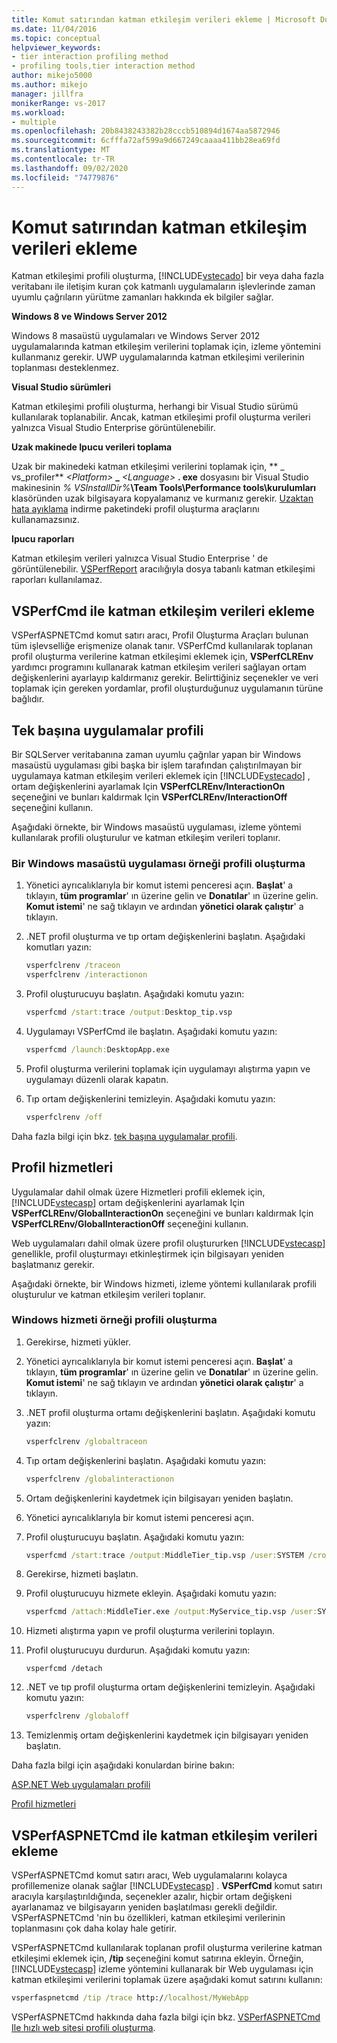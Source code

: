 ```yaml
---
title: Komut satırından katman etkileşim verileri ekleme | Microsoft Docs
ms.date: 11/04/2016
ms.topic: conceptual
helpviewer_keywords:
- tier interaction profiling method
- profiling tools,tier interaction method
author: mikejo5000
ms.author: mikejo
manager: jillfra
monikerRange: vs-2017
ms.workload:
- multiple
ms.openlocfilehash: 20b8438243382b28cccb510894d1674aa5872946
ms.sourcegitcommit: 6cfffa72af599a9d667249caaaa411bb28ea69fd
ms.translationtype: MT
ms.contentlocale: tr-TR
ms.lasthandoff: 09/02/2020
ms.locfileid: "74779876"
---
```

# <a name="add-tier-interaction-data-from-the-command-line"></a>Komut satırından katman etkileşim verileri ekleme

Katman etkileşimi profili oluşturma, [!INCLUDE[vstecado](../data-tools/includes/vstecado_md.md)] bir veya daha fazla veritabanı ile iletişim kuran çok katmanlı uygulamaların işlevlerinde zaman uyumlu çağrıların yürütme zamanları hakkında ek bilgiler sağlar.

**Windows 8 ve Windows Server 2012**

Windows 8 masaüstü uygulamaları ve Windows Server 2012 uygulamalarında katman etkileşim verilerini toplamak için, izleme yöntemini kullanmanız gerekir. UWP uygulamalarında katman etkileşimi verilerinin toplanması desteklenmez.

**Visual Studio sürümleri**

Katman etkileşimi profili oluşturma, herhangi bir Visual Studio sürümü kullanılarak toplanabilir. Ancak, katman etkileşimi profil oluşturma verileri yalnızca Visual Studio Enterprise görüntülenebilir.

**Uzak makinede Ipucu verileri toplama**

Uzak bir makinedeki katman etkileşimi verilerini toplamak için, ** \_ vs_profiler** _\<Platform>_ **\_** _\<Language>_ **. exe** dosyasını bir Visual Studio makinesinin _% VSInstallDir%_**\Team Tools\Performance tools\kurulumları** klasöründen uzak bilgisayara kopyalamanız ve kurmanız gerekir. [Uzaktan hata ayıklama](../debugger/remote-debugging.md) indirme paketindeki profil oluşturma araçlarını kullanamazsınız.

**Ipucu raporları**

Katman etkileşim verileri yalnızca Visual Studio Enterprise ' de görüntülenebilir. [VSPerfReport](../profiling/vsperfreport.md) aracılığıyla dosya tabanlı katman etkileşimi raporları kullanılamaz.

## <a name="add-tier-interaction-data-with-vsperfcmd"></a>VSPerfCmd ile katman etkileşim verileri ekleme

VSPerfASPNETCmd komut satırı aracı, Profil Oluşturma Araçları bulunan tüm işlevselliğe erişmenize olanak tanır. VSPerfCmd kullanılarak toplanan profil oluşturma verilerine katman etkileşimi eklemek için, **VSPerfCLREnv** yardımcı programını kullanarak katman etkileşim verileri sağlayan ortam değişkenlerini ayarlayıp kaldırmanız gerekir. Belirttiğiniz seçenekler ve veri toplamak için gereken yordamlar, profil oluşturduğunuz uygulamanın türüne bağlıdır.

## <a name="profile-stand-alone-applications"></a>Tek başına uygulamalar profili

Bir SQLServer veritabanına zaman uyumlu çağrılar yapan bir Windows masaüstü uygulaması gibi başka bir işlem tarafından çalıştırılmayan bir uygulamaya katman etkileşim verileri eklemek için [!INCLUDE[vstecado](../data-tools/includes/vstecado_md.md)] , ortam değişkenlerini ayarlamak Için **VSPerfCLREnv/InteractionOn** seçeneğini ve bunları kaldırmak Için **VSPerfCLREnv/InteractionOff** seçeneğini kullanın.

Aşağıdaki örnekte, bir Windows masaüstü uygulaması, izleme yöntemi kullanılarak profili oluşturulur ve katman etkileşim verileri toplanır.

### <a name="profile-a-windows-desktop-application-example"></a>Bir Windows masaüstü uygulaması örneği profili oluşturma

1. Yönetici ayrıcalıklarıyla bir komut istemi penceresi açın. **Başlat**' a tıklayın, **tüm programlar**' ın üzerine gelin ve **Donatılar**' ın üzerine gelin. **Komut istemi**' ne sağ tıklayın ve ardından **yönetici olarak çalıştır**' a tıklayın.

2. .NET profil oluşturma ve tıp ortam değişkenlerini başlatın. Aşağıdaki komutları yazın:

    ```cmd
    vsperfclrenv /traceon
    vsperfclrenv /interactionon
    ```

3. Profil oluşturucuyu başlatın. Aşağıdaki komutu yazın:

    ```cmd
    vsperfcmd /start:trace /output:Desktop_tip.vsp
    ```

4. Uygulamayı VSPerfCmd ile başlatın. Aşağıdaki komutu yazın:

    ```cmd
    vsperfcmd /launch:DesktopApp.exe
    ```

5. Profil oluşturma verilerini toplamak için uygulamayı alıştırma yapın ve uygulamayı düzenli olarak kapatın.

6. Tıp ortam değişkenlerini temizleyin. Aşağıdaki komutu yazın:

    ```cmd
    vsperfclrenv /off
    ```

Daha fazla bilgi için bkz. [tek başına uygulamalar profili](../profiling/command-line-profiling-of-stand-alone-applications.md).

## <a name="profile-services"></a>Profil hizmetleri

Uygulamalar dahil olmak üzere Hizmetleri profili eklemek için, [!INCLUDE[vstecasp](../code-quality/includes/vstecasp_md.md)] ortam değişkenlerini ayarlamak Için **VSPerfCLREnv/GlobalInteractionOn** seçeneğini ve bunları kaldırmak Için **VSPerfCLREnv/GlobalInteractionOff** seçeneğini kullanın.

Web uygulamaları dahil olmak üzere profil oluştururken [!INCLUDE[vstecasp](../code-quality/includes/vstecasp_md.md)] genellikle, profil oluşturmayı etkinleştirmek için bilgisayarı yeniden başlatmanız gerekir.

Aşağıdaki örnekte, bir Windows hizmeti, izleme yöntemi kullanılarak profili oluşturulur ve katman etkileşim verileri toplanır.

### <a name="profile-a-windows-service-example"></a>Windows hizmeti örneği profili oluşturma

1. Gerekirse, hizmeti yükler.

2. Yönetici ayrıcalıklarıyla bir komut istemi penceresi açın. **Başlat**' a tıklayın, **tüm programlar**' ın üzerine gelin ve **Donatılar**' ın üzerine gelin. **Komut istemi**' ne sağ tıklayın ve ardından **yönetici olarak çalıştır**' a tıklayın.

3. .NET profil oluşturma ortamı değişkenlerini başlatın. Aşağıdaki komutu yazın:

    ```cmd
    vsperfclrenv /globaltraceon
    ```

4. Tıp ortam değişkenlerini başlatın. Aşağıdaki komutu yazın:

    ```cmd
    vsperfclrenv /globalinteractionon
    ```

5. Ortam değişkenlerini kaydetmek için bilgisayarı yeniden başlatın.

6. Yönetici ayrıcalıklarıyla bir komut istemi penceresi açın.

7. Profil oluşturucuyu başlatın. Aşağıdaki komutu yazın:

    ```cmd
    vsperfcmd /start:trace /output:MiddleTier_tip.vsp /user:SYSTEM /crosssession
    ```

8. Gerekirse, hizmeti başlatın.

9. Profil oluşturucuyu hizmete ekleyin. Aşağıdaki komutu yazın:

    ```cmd
    vsperfcmd /attach:MiddleTier.exe /output:MyService_tip.vsp /user:SYSTEM /crosssession
    ```

10. Hizmeti alıştırma yapın ve profil oluşturma verilerini toplayın.

11. Profil oluşturucuyu durdurun. Aşağıdaki komutu yazın:

     `vsperfcmd /detach`

12. .NET ve tıp profil oluşturma ortam değişkenlerini temizleyin. Aşağıdaki komutu yazın:

    ```cmd
    vsperfclrenv /globaloff
    ```

13. Temizlenmiş ortam değişkenlerini kaydetmek için bilgisayarı yeniden başlatın.

Daha fazla bilgi için aşağıdaki konulardan birine bakın:

[ASP.NET Web uygulamaları profili](../profiling/command-line-profiling-of-aspnet-web-applications.md)

[Profil hizmetleri](../profiling/command-line-profiling-of-services.md)

## <a name="add-tier-interaction-data-with-vsperfaspnetcmd"></a>VSPerfASPNETCmd ile katman etkileşim verileri ekleme

VSPerfASPNETCmd komut satırı aracı, Web uygulamalarını kolayca profillemenize olanak sağlar [!INCLUDE[vstecasp](../code-quality/includes/vstecasp_md.md)] . **VSPerfCmd** komut satırı aracıyla karşılaştırıldığında, seçenekler azalır, hiçbir ortam değişkeni ayarlanamaz ve bilgisayarın yeniden başlatılması gerekli değildir. VSPerfASPNETCmd 'nin bu özellikleri, katman etkileşimi verilerinin toplanmasını çok daha kolay hale getirir.

VSPerfASPNETCmd kullanılarak toplanan profil oluşturma verilerine katman etkileşimi eklemek için, **/tip** seçeneğini komut satırına ekleyin. Örneğin, [!INCLUDE[vstecasp](../code-quality/includes/vstecasp_md.md)] izleme yöntemini kullanarak bir Web uygulaması için katman etkileşimi verilerini toplamak üzere aşağıdaki komut satırını kullanın:

```cmd
vsperfaspnetcmd /tip /trace http://localhost/MyWebApp
```

VSPerfASPNETCmd hakkında daha fazla bilgi için bkz. [VSPerfASPNETCmd Ile hızlı web sitesi profili oluşturma](../profiling/rapid-web-site-profiling-with-vsperfaspnetcmd.md).

